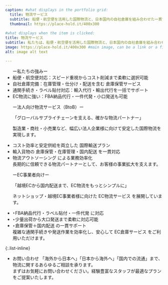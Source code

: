 ```yaml
---
caption: #what displays in the portfolio grid:
  title: 物流サービス
  subtitle: 船便・航空便を活用した国際物流と、日本国内の自社倉庫を組み合わせた一貫サービス
  thumbnail: https://place-hold.it/400x300
  
#what displays when the item is clicked:
title: 物流サービス
subtitle: 私たちは、船便・航空便を活用した国際物流と、日本国内の自社倉庫を組み合わせた一貫サービスを提供しています。法人企業様からEC事業[…]
image: https://place-hold.it/400x300 #main image, can be a link or a file in assets/img/portfolio
alt: image alt text

---
```

<ul>
  ー私たちの強みー
  <li>船便・航空便対応：スピード重視からコスト削減まで柔軟に選択可能</li>
  <li>自社倉庫完備：在庫管理・仕分け・配送を含む 倉庫保管サービス</li>
  <li>通関手続き・ラベル貼付対応：輸入代行・輸出代行を一括でサポート</li>
  <li>EC物流に強い：FBA納品代行・一件代発・小口発送も可能</li>
</ul>

<ul>
ー法人向け物流サービス（BtoB）ー  　
  
  「グローバルサプライチェーンを支える、確かな物流パートナー」  
  
   製造業・商社・小売業など、幅広い法人企業様に向けて安定した国際物流を実現します。  
 <li>コスト効率と安定供給を両立した 国際輸送プラン</li>
 <li>輸入貨物の 倉庫保管・在庫管理・国内配送 を一貫対応</li>
 <li>物流アウトソーシング による業務効率化</li>  
長期的に信頼できる物流パートナーとして、お客様の事業拡大を支えます。
</ul>

<ul>
ーEC事業者向けー  　

  「越境ECから国内配送まで、EC物流をもっとシンプルに」  

  ネットショップ・越境EC事業者様に向けた EC物流サービス を展開しています。  
 <li>‣FBA納品代行・ラベル貼付・一件代発 に対応</li>
 <li>‣少量出荷から大口発送まで柔軟に対応可能</li>
 <li>‣倉庫保管＋国内配送 の一貫サポート</li>  
複雑な通関手続きや発送作業を効率化し、安心して EC倉庫サービス をご利用いただけます。
</ul>

{:.list-inline} 
 - お問い合わせ
「海外から日本へ」「日本から海外へ」「国内での流通」まで、物流に関するあらゆるご相談を承ります。  
まずはお気軽にお問い合わせください。経験豊富なスタッフが最適なプランをご提案いたします。
